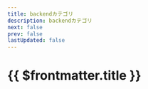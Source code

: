 ```yaml
---
title: backendカテゴリ
description: backendカテゴリ
next: false
prev: false
lastUpdated: false
---
```


# {{ $frontmatter.title }}

<script setup>
import { data as posts } from '../../.vitepress/theme/posts.data.mjs'
</script>

<ul>
    <template v-for="post of posts">
        <li v-if="post.url.startsWith('/backend/')">
            <a :href="post.url">{{ post.frontmatter.title }}</a>
        </li>
    </template>
</ul>